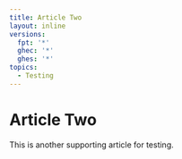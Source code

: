 ```yaml
---
title: Article Two
layout: inline
versions:
  fpt: '*'
  ghec: '*'
  ghes: '*'
topics:
  - Testing
---
```


# Article Two

This is another supporting article for testing.

